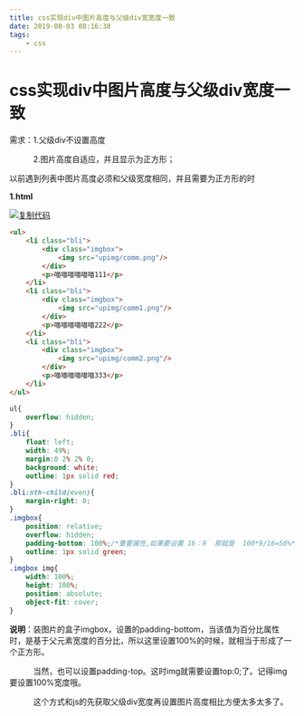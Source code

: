 ```yaml
---
title: css实现div中图片高度与父级div宽宽度一致
date: 2019-08-03 08:16:38
tags:
	- css
---
```


# css实现div中图片高度与父级div宽度一致



需求：1.父级div不设置高度

　　　2.图片高度自适应，并且显示为正方形；

以前遇到列表中图片高度必须和父级宽度相同，并且需要为正方形的时

**1.html**

[![复制代码](https://common.cnblogs.com/images/copycode.gif)](javascript:void(0);)

```html
<ul>
    <li class="bli">
        <div class="imgbox">
            <img src="upimg/comm.png"/>
        </div>
        <p>喵喵喵喵喵喵111</p>
    </li>
    <li class="bli">
        <div class="imgbox">
            <img src="upimg/comm1.png"/>
        </div>
        <p>喵喵喵喵喵喵222</p>
    </li>
    <li class="bli">
        <div class="imgbox">
            <img src="upimg/comm2.png"/>
        </div>
        <p>喵喵喵喵喵喵333</p>
    </li>
</ul>
```

```css
ul{
    overflow: hidden;
}
.bli{
    float: left;
    width: 49%;
    margin:0 2% 2% 0;
    background: white;
    outline: 1px solid red;
}
.bli:nth-child(even){
    margin-right: 0;
}
.imgbox{
    position: relative;
    overflow: hidden;
    padding-bottom: 100%;/*重要属性,如果要设置 16：9  那就是  100*9/16=56%*/
    outline: 1px solid green;
}
.imgbox img{
    width: 100%;
    height: 100%;
    position: absolute;
    object-fit: cover;
}
```

**说明**：装图片的盒子imgbox，设置的padding-bottom，当该值为百分比属性时，是基于父元素宽度的百分比，所以这里设置100%的时候，就相当于形成了一个正方形。

　　　当然，也可以设置padding-top。这时img就需要设置top:0;了。记得img要设置100%宽度哦。

　　　这个方式和js的先获取父级div宽度再设置图片高度相比方便太多太多了。